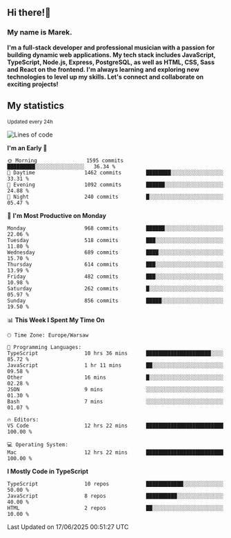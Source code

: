 ## Hi there!👋 ##
### My name is Marek. ###

**I'm a full-stack developer and professional musician with a passion for building dynamic web applications. My tech stack includes JavaScript, TypeScript, Node.js, Express, PostgreSQL, as well as HTML, CSS, Sass and React on the frontend. I'm always learning and exploring new technologies to level up my skills. Let's connect and collaborate on exciting projects!**

## My statistics ##
<sub>Updated every 24h</sub>
<!--START_SECTION:waka-->
![Lines of code](https://img.shields.io/badge/From%20Hello%20World%20I%27ve%20Written-414.6%20thousand%20lines%20of%20code-blue)

**I'm an Early 🐤** 

```text
🌞 Morning                1595 commits        █████████░░░░░░░░░░░░░░░░   36.34 % 
🌆 Daytime                1462 commits        ████████░░░░░░░░░░░░░░░░░   33.31 % 
🌃 Evening                1092 commits        ██████░░░░░░░░░░░░░░░░░░░   24.88 % 
🌙 Night                  240 commits         █░░░░░░░░░░░░░░░░░░░░░░░░   05.47 % 
```
📅 **I'm Most Productive on Monday** 

```text
Monday                   968 commits         ██████░░░░░░░░░░░░░░░░░░░   22.06 % 
Tuesday                  518 commits         ███░░░░░░░░░░░░░░░░░░░░░░   11.80 % 
Wednesday                689 commits         ████░░░░░░░░░░░░░░░░░░░░░   15.70 % 
Thursday                 614 commits         ███░░░░░░░░░░░░░░░░░░░░░░   13.99 % 
Friday                   482 commits         ███░░░░░░░░░░░░░░░░░░░░░░   10.98 % 
Saturday                 262 commits         █░░░░░░░░░░░░░░░░░░░░░░░░   05.97 % 
Sunday                   856 commits         █████░░░░░░░░░░░░░░░░░░░░   19.50 % 
```


📊 **This Week I Spent My Time On** 

```text
🕑︎ Time Zone: Europe/Warsaw

💬 Programming Languages: 
TypeScript               10 hrs 36 mins      █████████████████████░░░░   85.72 % 
JavaScript               1 hr 11 mins        ██░░░░░░░░░░░░░░░░░░░░░░░   09.58 % 
Other                    16 mins             █░░░░░░░░░░░░░░░░░░░░░░░░   02.28 % 
JSON                     9 mins              ░░░░░░░░░░░░░░░░░░░░░░░░░   01.30 % 
Bash                     7 mins              ░░░░░░░░░░░░░░░░░░░░░░░░░   01.07 % 

🔥 Editors: 
VS Code                  12 hrs 22 mins      █████████████████████████   100.00 % 

💻 Operating System: 
Mac                      12 hrs 22 mins      █████████████████████████   100.00 % 
```

**I Mostly Code in TypeScript** 

```text
TypeScript               10 repos            ████████████░░░░░░░░░░░░░   50.00 % 
JavaScript               8 repos             ██████████░░░░░░░░░░░░░░░   40.00 % 
HTML                     2 repos             ██░░░░░░░░░░░░░░░░░░░░░░░   10.00 % 
```




 Last Updated on 17/06/2025 00:51:27 UTC
<!--END_SECTION:waka-->

<!--
**MarekSax/MarekSax** is a ✨ _special_ ✨ repository because its `README.md` (this file) appears on your GitHub profile.

Here are some ideas to get you started:

- 🔭 I’m currently working on ...
- 🌱 I’m currently learning ...
- 👯 I’m looking to collaborate on ...
- 🤔 I’m looking for help with ...
- 💬 Ask me about ...
- 📫 How to reach me: ...
- 😄 Pronouns: ...
- ⚡ Fun fact: ...
-->
